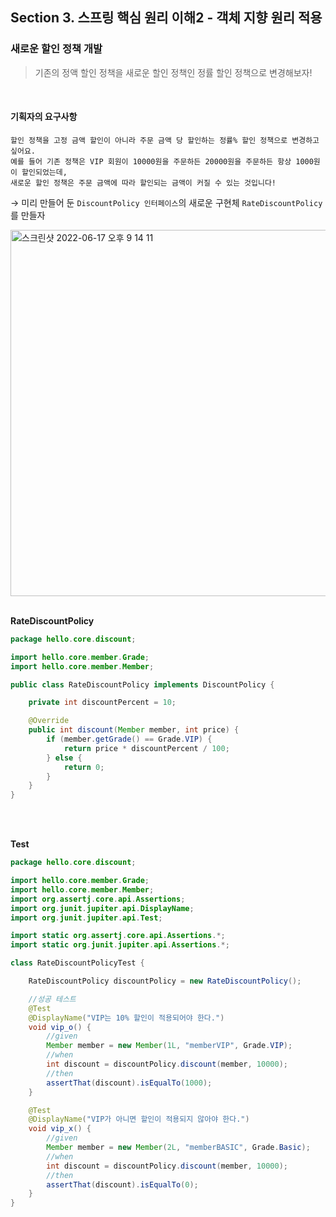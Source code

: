 ## Section 3. 스프링 핵심 원리 이해2 - 객체 지향 원리 적용
### 새로운 할인 정책 개발
> 기존의 정액 할인 정책을 새로운 할인 정책인 정률 할인 정책으로 변경해보자!
<br>

#### 기획자의 요구사항
```
할인 정책을 고정 금액 할인이 아니라 주문 금액 당 할인하는 정률% 할인 정책으로 변경하고 싶어요. 
예를 들어 기존 정책은 VIP 회원이 10000원을 주문하든 20000원을 주문하든 항상 1000원이 할인되었는데,
새로운 할인 정책은 주문 금액에 따라 할인되는 금액이 커질 수 있는 것입니다!
```
→ 미리 만들어 둔 `DiscountPolicy 인터페이스`의 새로운 구현체 `RateDiscountPolicy`를 만들자

<img width="586" alt="스크린샷 2022-06-17 오후 9 14 11" src="https://user-images.githubusercontent.com/80838501/174296150-316fe6af-1ebe-4581-9d14-bb7948537e2c.png">

<br>
<br>

**RateDiscountPolicy**
```java
package hello.core.discount;

import hello.core.member.Grade;
import hello.core.member.Member;

public class RateDiscountPolicy implements DiscountPolicy {

    private int discountPercent = 10;

    @Override
    public int discount(Member member, int price) {
        if (member.getGrade() == Grade.VIP) {
            return price * discountPercent / 100;
        } else {
            return 0;
        }
    }
}
```
<br>
<br>

**Test**
```java
package hello.core.discount;

import hello.core.member.Grade;
import hello.core.member.Member;
import org.assertj.core.api.Assertions;
import org.junit.jupiter.api.DisplayName;
import org.junit.jupiter.api.Test;

import static org.assertj.core.api.Assertions.*;
import static org.junit.jupiter.api.Assertions.*;

class RateDiscountPolicyTest {

    RateDiscountPolicy discountPolicy = new RateDiscountPolicy();

    //성공 테스트
    @Test
    @DisplayName("VIP는 10% 할인이 적용되어야 한다.")
    void vip_o() {
        //given
        Member member = new Member(1L, "memberVIP", Grade.VIP);
        //when
        int discount = discountPolicy.discount(member, 10000);
        //then
        assertThat(discount).isEqualTo(1000);
    }

    @Test
    @DisplayName("VIP가 아니면 할인이 적용되지 않아야 한다.")
    void vip_x() {
        //given
        Member member = new Member(2L, "memberBASIC", Grade.Basic);
        //when
        int discount = discountPolicy.discount(member, 10000);
        //then
        assertThat(discount).isEqualTo(0);
    }
}
```
